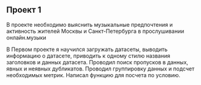 ## Проект 1

В проекте необходимо выяснить музыкальные предпочтения и активность жителей Москвы и Санкт-Петербурга в прослушивании онлайн.музыки

В Первом проекте я научился загружать датасеты, выводить информацию о датасете, приводить к одному стилю названия заголовков и данных датасета.
Проводил поиск пропусков в данных, явных и неявных дубликатов.
Проводил группировку данных и подсчет необходимых метрик.
Написал функцию для посчета по условию.
